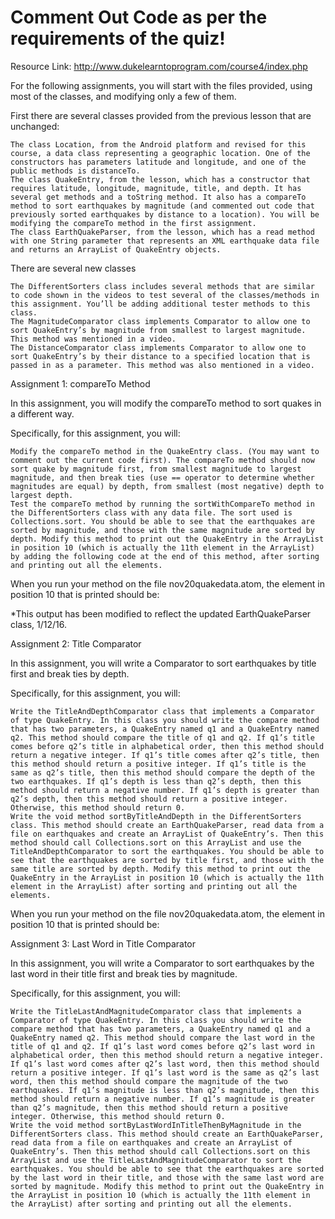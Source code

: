 # Comment Out Code as per the requirements of the quiz!

Resource Link: http://www.dukelearntoprogram.com/course4/index.php

For the following assignments, you will start with the files provided, using most of the classes, and modifying only a few of them.

First there are several classes provided from the previous lesson that are unchanged:

    The class Location, from the Android platform and revised for this course, a data class representing a geographic location. One of the constructors has parameters latitude and longitude, and one of the public methods is distanceTo.
    The class QuakeEntry, from the lesson, which has a constructor that requires latitude, longitude, magnitude, title, and depth. It has several get methods and a toString method. It also has a compareTo method to sort earthquakes by magnitude (and commented out code that previously sorted earthquakes by distance to a location). You will be modifying the compareTo method in the first assignment.
    The class EarthQuakeParser, from the lesson, which has a read method with one String parameter that represents an XML earthquake data file and returns an ArrayList of QuakeEntry objects.

There are several new classes

    The DifferentSorters class includes several methods that are similar to code shown in the videos to test several of the classes/methods in this assignment. You’ll be adding additional tester methods to this class.
    The MagnitudeComparator class implements Comparator to allow one to sort QuakeEntry’s by magnitude from smallest to largest magnitude. This method was mentioned in a video.
    The DistanceComparator class implements Comparator to allow one to sort QuakeEntry’s by their distance to a specified location that is passed in as a parameter. This method was also mentioned in a video. 

Assignment 1: compareTo Method

In this assignment, you will modify the compareTo method to sort quakes in a different way.

Specifically, for this assignment, you will:

    Modify the compareTo method in the QuakeEntry class. (You may want to comment out the current code first). The compareTo method should now sort quake by magnitude first, from smallest magnitude to largest magnitude, and then break ties (use == operator to determine whether magnitudes are equal) by depth, from smallest (most negative) depth to largest depth.
    Test the compareTo method by running the sortWithCompareTo method in the DifferentSorters class with any data file. The sort used is Collections.sort. You should be able to see that the earthquakes are sorted by magnitude, and those with the same magnitude are sorted by depth. Modify this method to print out the QuakeEntry in the ArrayList in position 10 (which is actually the 11th element in the ArrayList) by adding the following code at the end of this method, after sorting and printing out all the elements.

When you run your method on the file nov20quakedata.atom, the element in position 10 that is printed should be:

*This output has been modified to reflect the updated EarthQuakeParser class, 1/12/16.

Assignment 2: Title Comparator

In this assignment, you will write a Comparator to sort earthquakes by title first and break ties by depth.

Specifically, for this assignment, you will:

    Write the TitleAndDepthComparator class that implements a Comparator of type QuakeEntry. In this class you should write the compare method that has two parameters, a QuakeEntry named q1 and a QuakeEntry named q2. This method should compare the title of q1 and q2. If q1’s title comes before q2’s title in alphabetical order, then this method should return a negative integer. If q1’s title comes after q2’s title, then this method should return a positive integer. If q1’s title is the same as q2’s title, then this method should compare the depth of the two earthquakes. If q1’s depth is less than q2’s depth, then this method should return a negative number. If q1’s depth is greater than q2’s depth, then this method should return a positive integer. Otherwise, this method should return 0.
    Write the void method sortByTitleAndDepth in the DifferentSorters class. This method should create an EarthQuakeParser, read data from a file on earthquakes and create an ArrayList of QuakeEntry’s. Then this method should call Collections.sort on this ArrayList and use the TitleAndDepthComparator to sort the earthquakes. You should be able to see that the earthquakes are sorted by title first, and those with the same title are sorted by depth. Modify this method to print out the QuakeEntry in the ArrayList in position 10 (which is actually the 11th element in the ArrayList) after sorting and printing out all the elements.

When you run your method on the file nov20quakedata.atom, the element in position 10 that is printed should be:

Assignment 3: Last Word in Title Comparator

In this assignment, you will write a Comparator to sort earthquakes by the last word in their title first and break ties by magnitude.

Specifically, for this assignment, you will:

    Write the TitleLastAndMagnitudeComparator class that implements a Comparator of type QuakeEntry. In this class you should write the compare method that has two parameters, a QuakeEntry named q1 and a QuakeEntry named q2. This method should compare the last word in the title of q1 and q2. If q1’s last word comes before q2’s last word in alphabetical order, then this method should return a negative integer. If q1’s last word comes after q2’s last word, then this method should return a positive integer. If q1’s last word is the same as q2’s last word, then this method should compare the magnitude of the two earthquakes. If q1’s magnitude is less than q2’s magnitude, then this method should return a negative number. If q1’s magnitude is greater than q2’s magnitude, then this method should return a positive integer. Otherwise, this method should return 0.
    Write the void method sortByLastWordInTitleThenByMagnitude in the DifferentSorters class. This method should create an EarthQuakeParser, read data from a file on earthquakes and create an ArrayList of QuakeEntry’s. Then this method should call Collections.sort on this ArrayList and use the TitleLastAndMagnitudeComparator to sort the earthquakes. You should be able to see that the earthquakes are sorted by the last word in their title, and those with the same last word are sorted by magnitude. Modify this method to print out the QuakeEntry in the ArrayList in position 10 (which is actually the 11th element in the ArrayList) after sorting and printing out all the elements.
